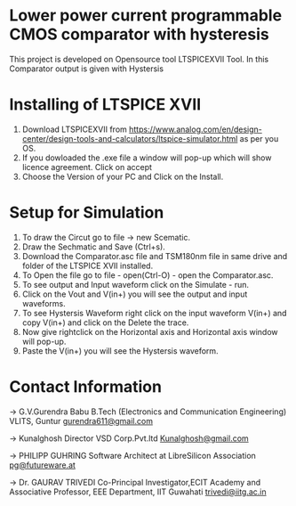 # Lower power current programmable CMOS comparator with hysteresis
This project is developed on Opensource tool LTSPICEXVII Tool. In this Comparator output is given with Hystersis

# Installing of LTSPICE XVII
1. Download LTSPICEXVII from https://www.analog.com/en/design-center/design-tools-and-calculators/ltspice-simulator.html as per you OS.
2. If you dowloaded the .exe  file a window will pop-up which will show licence agreement. Click on accept 
3. Choose the Version of your PC and Click on the Install.

# Setup for Simulation
1. To draw the Circut go to file -> new Scematic.
2. Draw the Sechmatic and Save (Ctrl+s).
3. Download the Comparator.asc file and TSM180nm file in same drive and folder of the LTSPICE XVII installed.
4. To Open the file go to file - open(Ctrl-O) - open the Comparator.asc.
5. To see output and Input waveform click on the Simulate - run.
6. Click on the Vout and V(in+) you will see the output and input waveforms.
7. To see Hystersis Waveform right click on the input waveform V(in+) and copy V(in+) and click on the Delete the trace.
8. Now give rightclick on the Horizontal axis and Horizontal axis window will pop-up.
9. Paste the V(in+) you will see the Hystersis waveform.

# Contact Information
-> G.V.Gurendra Babu B.Tech (Electronics and Communication Engineering) VLITS, Guntur gurendra611@gmail.com 

-> Kunalghosh Director VSD Corp.Pvt.ltd Kunalghosh@gmail.com 

-> PHILIPP GUHRING Software Architect at LibreSilicon Association pg@futureware.at

-> Dr. GAURAV TRIVEDI Co-Principal Investigator,ECIT Academy and Associative Professor, EEE Department,
IIT Guwahati trivedi@iitg.ac.in
